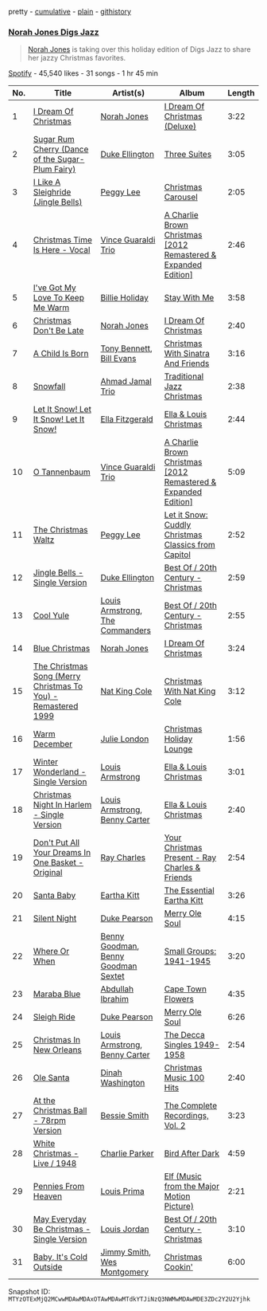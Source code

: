 pretty - [cumulative](/playlists/cumulative/37i9dQZF1DWTtzPKJEaTC4.md) - [plain](/playlists/plain/37i9dQZF1DWTtzPKJEaTC4) - [githistory](https://github.githistory.xyz/mackorone/spotify-playlist-archive/blob/main/playlists/plain/37i9dQZF1DWTtzPKJEaTC4)

### [Norah Jones Digs Jazz](https://open.spotify.com/playlist/37i9dQZF1DWTtzPKJEaTC4)

> <a href="spotify:artist:2Kx7MNY7cI1ENniW7vT30N">Norah Jones</a> is taking over this holiday edition of Digs Jazz to share her jazzy Christmas favorites.

[Spotify](https://open.spotify.com/user/spotify) - 45,540 likes - 31 songs - 1 hr 45 min

| No. | Title | Artist(s) | Album | Length |
|---|---|---|---|---|
| 1 | [I Dream Of Christmas](https://open.spotify.com/track/0OYglQniaQNazYF0fJblbV) | [Norah Jones](https://open.spotify.com/artist/2Kx7MNY7cI1ENniW7vT30N) | [I Dream Of Christmas \(Deluxe\)](https://open.spotify.com/album/0Yn0lja0EAPbCZptiHw4Pj) | 3:22 |
| 2 | [Sugar Rum Cherry \(Dance of the Sugar\-Plum Fairy\)](https://open.spotify.com/track/2OyMysbUPsAV7W3ga8Lqr0) | [Duke Ellington](https://open.spotify.com/artist/4F7Q5NV6h5TSwCainz8S5A) | [Three Suites](https://open.spotify.com/album/4YfEBSeidWGv2gn4LUUiVS) | 3:05 |
| 3 | [I Like A Sleighride \(Jingle Bells\)](https://open.spotify.com/track/3jheksJvnFHyorGydYuwuN) | [Peggy Lee](https://open.spotify.com/artist/602DnpaSXJB4b9DZrvxbDc) | [Christmas Carousel](https://open.spotify.com/album/0IbfiaKXOENE7Wn3SzLZFd) | 2:05 |
| 4 | [Christmas Time Is Here \- Vocal](https://open.spotify.com/track/299lFlaAsNQdgbIZNPmIA0) | [Vince Guaraldi Trio](https://open.spotify.com/artist/4ytkhMSAnrDP8XzRNlw9FS) | [A Charlie Brown Christmas \[2012 Remastered & Expanded Edition\]](https://open.spotify.com/album/7DuJYWu66RPdcekF5TuZ7w) | 2:46 |
| 5 | [I've Got My Love To Keep Me Warm](https://open.spotify.com/track/5jZBn6jnhdZUGnpooAMnwF) | [Billie Holiday](https://open.spotify.com/artist/1YzCsTRb22dQkh9lghPIrp) | [Stay With Me](https://open.spotify.com/album/7bYdTH2MYBFnyyispVgYNS) | 3:58 |
| 6 | [Christmas Don't Be Late](https://open.spotify.com/track/2SzvA3lgJYR7JUOkjAnX6y) | [Norah Jones](https://open.spotify.com/artist/2Kx7MNY7cI1ENniW7vT30N) | [I Dream Of Christmas](https://open.spotify.com/album/60SJnVimx7BPaZz2nec9vO) | 2:40 |
| 7 | [A Child Is Born](https://open.spotify.com/track/2xoTSMtigVw64fJ9Ff5Tlk) | [Tony Bennett](https://open.spotify.com/artist/2lolQgalUvZDfp5vvVtTYV), [Bill Evans](https://open.spotify.com/artist/4jXfFzeP66Zy67HM2mvIIF) | [Christmas With Sinatra And Friends](https://open.spotify.com/album/6llYu8gxmvS2WrbVdGmoti) | 3:16 |
| 8 | [Snowfall](https://open.spotify.com/track/0sq2iicsovs8bgf3PS1LMC) | [Ahmad Jamal Trio](https://open.spotify.com/artist/0BqALs1lInR9TTOulUADH7) | [Traditional Jazz Christmas](https://open.spotify.com/album/0kgg0cqAsqv7cDDfirQDit) | 2:38 |
| 9 | [Let It Snow! Let It Snow! Let It Snow!](https://open.spotify.com/track/79Vow814grawUCdrBlYZbs) | [Ella Fitzgerald](https://open.spotify.com/artist/5V0MlUE1Bft0mbLlND7FJz) | [Ella & Louis Christmas](https://open.spotify.com/album/4Stxbm7asfnEVduhRpWpzl) | 2:44 |
| 10 | [O Tannenbaum](https://open.spotify.com/track/34rzJNfTd5e9s3TICFMPD0) | [Vince Guaraldi Trio](https://open.spotify.com/artist/4ytkhMSAnrDP8XzRNlw9FS) | [A Charlie Brown Christmas \[2012 Remastered & Expanded Edition\]](https://open.spotify.com/album/7DuJYWu66RPdcekF5TuZ7w) | 5:09 |
| 11 | [The Christmas Waltz](https://open.spotify.com/track/6bzD7osAJvk4TATjt5VcLQ) | [Peggy Lee](https://open.spotify.com/artist/602DnpaSXJB4b9DZrvxbDc) | [Let it Snow: Cuddly Christmas Classics from Capitol](https://open.spotify.com/album/5KYufTEXXUF6AcOTHjgAgh) | 2:52 |
| 12 | [Jingle Bells \- Single Version](https://open.spotify.com/track/0LL6w8slA8JaCpg0xoooY7) | [Duke Ellington](https://open.spotify.com/artist/4F7Q5NV6h5TSwCainz8S5A) | [Best Of / 20th Century \- Christmas](https://open.spotify.com/album/6ZDopFxyk160WEpKuIuhUq) | 2:59 |
| 13 | [Cool Yule](https://open.spotify.com/track/7vdhrD3M8x6jdIIjREFxwS) | [Louis Armstrong](https://open.spotify.com/artist/19eLuQmk9aCobbVDHc6eek), [The Commanders](https://open.spotify.com/artist/3VrWSWV74xyECVDt2zBy4T) | [Best Of / 20th Century \- Christmas](https://open.spotify.com/album/6ZDopFxyk160WEpKuIuhUq) | 2:55 |
| 14 | [Blue Christmas](https://open.spotify.com/track/42JEFCiW1AOrg6bh2vK1bC) | [Norah Jones](https://open.spotify.com/artist/2Kx7MNY7cI1ENniW7vT30N) | [I Dream Of Christmas](https://open.spotify.com/album/60SJnVimx7BPaZz2nec9vO) | 3:24 |
| 15 | [The Christmas Song \(Merry Christmas To You\) \- Remastered 1999](https://open.spotify.com/track/5xzETaJgoicv0snhKFwnfa) | [Nat King Cole](https://open.spotify.com/artist/7v4imS0moSyGdXyLgVTIV7) | [Christmas With Nat King Cole](https://open.spotify.com/album/61LtwaLwl9qaaluH579gdP) | 3:12 |
| 16 | [Warm December](https://open.spotify.com/track/2iROyAbnuysW9CJPBdylzm) | [Julie London](https://open.spotify.com/artist/3qUMmh5biaB5hqpF4LqS3m) | [Christmas Holiday Lounge](https://open.spotify.com/album/3Om5raxcA7cu3mGadwtrdc) | 1:56 |
| 17 | [Winter Wonderland \- Single Version](https://open.spotify.com/track/1k494PhauiNL4sei8VWLYP) | [Louis Armstrong](https://open.spotify.com/artist/19eLuQmk9aCobbVDHc6eek) | [Ella & Louis Christmas](https://open.spotify.com/album/4Stxbm7asfnEVduhRpWpzl) | 3:01 |
| 18 | [Christmas Night In Harlem \- Single Version](https://open.spotify.com/track/4et2aXrKUl6RJErX9XHFkj) | [Louis Armstrong](https://open.spotify.com/artist/19eLuQmk9aCobbVDHc6eek), [Benny Carter](https://open.spotify.com/artist/5dlCVmfRbWVGOJYHzGyk32) | [Ella & Louis Christmas](https://open.spotify.com/album/4Stxbm7asfnEVduhRpWpzl) | 2:40 |
| 19 | [Don't Put All Your Dreams In One Basket \- Original](https://open.spotify.com/track/41HAw9ecN7cut8OsemKDIo) | [Ray Charles](https://open.spotify.com/artist/1eYhYunlNJlDoQhtYBvPsi) | [Your Christmas Present \- Ray Charles & Friends](https://open.spotify.com/album/1owHnAIok626YQVKAlYxHy) | 2:54 |
| 20 | [Santa Baby](https://open.spotify.com/track/1vZKP9XURuqMp1SpXGnoyb) | [Eartha Kitt](https://open.spotify.com/artist/1AwO9pWEBSBoWdEZu28XDC) | [The Essential Eartha Kitt](https://open.spotify.com/album/3YYxlTrYciDHu3j7E5wGrZ) | 3:26 |
| 21 | [Silent Night](https://open.spotify.com/track/27N4Y24PdcXZtR4IJ40Fhz) | [Duke Pearson](https://open.spotify.com/artist/2SZ1e7QHN5jon9tpSpQl44) | [Merry Ole Soul](https://open.spotify.com/album/2Px6XKffVuuPx6zaTEDwlx) | 4:15 |
| 22 | [Where Or When](https://open.spotify.com/track/2AFLjcssAvJq62eeHZ0Q4q) | [Benny Goodman](https://open.spotify.com/artist/1pBuKaLHJlIlqYxQQaflve), [Benny Goodman Sextet](https://open.spotify.com/artist/33N6sGOKJwLGOnq31ZmEl1) | [Small Groups: 1941\-1945](https://open.spotify.com/album/2hcioj7Ylhau26ffRy9WE4) | 3:20 |
| 23 | [Maraba Blue](https://open.spotify.com/track/4TQ7mPGU4CNGi0u6Vab6p9) | [Abdullah Ibrahim](https://open.spotify.com/artist/39mb0I6tdTcCXkeigvzxOJ) | [Cape Town Flowers](https://open.spotify.com/album/3HAIZeXeNgbSvkXF7zTzej) | 4:35 |
| 24 | [Sleigh Ride](https://open.spotify.com/track/0yp7zmlUcv3kbX5Hlp1BDd) | [Duke Pearson](https://open.spotify.com/artist/2SZ1e7QHN5jon9tpSpQl44) | [Merry Ole Soul](https://open.spotify.com/album/2Px6XKffVuuPx6zaTEDwlx) | 6:26 |
| 25 | [Christmas In New Orleans](https://open.spotify.com/track/6K9qv0rAJ0QUjPnlRpMwvd) | [Louis Armstrong](https://open.spotify.com/artist/19eLuQmk9aCobbVDHc6eek), [Benny Carter](https://open.spotify.com/artist/5dlCVmfRbWVGOJYHzGyk32) | [The Decca Singles 1949\-1958](https://open.spotify.com/album/4PF4AAZ8f5stId2e5dSkE1) | 2:54 |
| 26 | [Ole Santa](https://open.spotify.com/track/2nEsAq4VBRb66rnO7RcGYZ) | [Dinah Washington](https://open.spotify.com/artist/32LHRiof0sa4taYew9i3Fa) | [Christmas Music 100 Hits](https://open.spotify.com/album/2whKuzNvFl6OnkiOvN1vA0) | 2:40 |
| 27 | [At the Christmas Ball \- 78rpm Version](https://open.spotify.com/track/6ycfiLUZd4v3BG0guw3KWd) | [Bessie Smith](https://open.spotify.com/artist/5ESobCkc6JI4tIMxQttqeg) | [The Complete Recordings, Vol\. 2](https://open.spotify.com/album/0fWsHEuMdArgDYFHMOTtUn) | 3:23 |
| 28 | [White Christmas \- Live / 1948](https://open.spotify.com/track/1ZdrZWcHz6bQvP0O3UiZIx) | [Charlie Parker](https://open.spotify.com/artist/4Ww5mwS7BWYjoZTUIrMHfC) | [Bird After Dark](https://open.spotify.com/album/78okwKHPlJKtrd3jOIJdqs) | 4:59 |
| 29 | [Pennies From Heaven](https://open.spotify.com/track/57Ix0bAnWd48YhEAp9y20K) | [Louis Prima](https://open.spotify.com/artist/52lBOxCxbJg0ttXEW9CQpW) | [Elf \(Music from the Major Motion Picture\)](https://open.spotify.com/album/2FAdasepbd5GxXtoFofkDJ) | 2:21 |
| 30 | [May Everyday Be Christmas \- Single Version](https://open.spotify.com/track/7i8rR9MZQT4vMVllpKSnZJ) | [Louis Jordan](https://open.spotify.com/artist/2nRbxpnBMMbtMBWH5QdqH2) | [Best Of / 20th Century \- Christmas](https://open.spotify.com/album/6ZDopFxyk160WEpKuIuhUq) | 3:10 |
| 31 | [Baby, It's Cold Outside](https://open.spotify.com/track/1zZGu0CZd3Sifl2GNECXWG) | [Jimmy Smith](https://open.spotify.com/artist/5GXruybcLmXPjR9rKKFyS6), [Wes Montgomery](https://open.spotify.com/artist/03YhcM6fxypfwckPCQV8pQ) | [Christmas Cookin'](https://open.spotify.com/album/0uhYdmdjyACeqr61Pf6gPC) | 6:00 |

Snapshot ID: `MTYzOTExMjQ2MCwwMDAwMDAxOTAwMDAwMTdkYTJiNzQ3NWMwMDAwMDE3ZDc2Y2U2Yjhk`